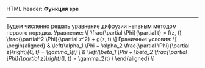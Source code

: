 ﻿HTML header: 	<script type="text/javascript"
				src="http://cdn.mathjax.org/mathjax/latest/MathJax.js?config=TeX-AMS-MML_HTMLorMML">
				</script>
**Функция spe**

***

Будем численно решать уравнение диффузии неявным методом первого порядка.
Уравнение:
\\[
    \frac{\partial \Phi}{\partial t} =
    f(z, t) \frac{\partial^2 \Phi}{\partial z^2} + g(z, t)
\\]
Граничные условия:
\\[
    \begin{aligned}
        & \left(\alpha_1 \Phi + \alpha_2 \frac{\partial \Phi}{\partial z}\right)_{0, t} = \gamma_1(t) \\
        & \left(\beta_1 \Phi + \beta_2 \frac{\partial \Phi}{\partial z}\right)_{l, t} = \gamma_2(t) \\
    \end{aligned}
\\]